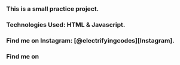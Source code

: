 ### This is a small practice project.

### Technologies Used: HTML & Javascript.

### Find me on Instagram: [@electrifyingcodes][Instagram].
### Find me on

[Instgram]: https://www.instagram.com/electrifying_codes
[discord]: https://discord.com/in